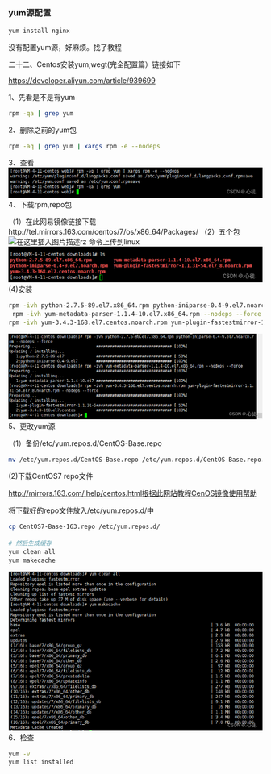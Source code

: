 ### yum源配置

```bash
yum install nginx
```

没有配置yum源，好麻烦。找了教程

二十二、Centos安装yum,wegt(完全配置篇）链接如下

https://developer.aliyun.com/article/939699

1、先看是不是有yum

```bash
rpm -qa | grep yum
```

2、删除之前的yum包

```bash
rpm -aq | grep yum | xargs rpm -e --nodeps
```

3、查看
![在这里插入图片描述](https://raw.githubusercontent.com/kengerlwl/kengerlwl.github.io/master/image/27b7ca39ce6c419cd68af06fd49a272f/46cbd7160ed983002e180f9693d9f506.png)4、下载rpm,repo包

（1）在此网易镜像链接下载http://tel.mirrors.163.com/centos/7/os/x86_64/Packages/
（2）五个包
![在这里插入图片描述](https://raw.githubusercontent.com/kengerlwl/kengerlwl.github.io/master/image/27b7ca39ce6c419cd68af06fd49a272f/37642dfb8aeea230835b49100835f053.png)rz 命令上传到linux
![在这里插入图片描述](https://raw.githubusercontent.com/kengerlwl/kengerlwl.github.io/master/image/27b7ca39ce6c419cd68af06fd49a272f/2803df350ec1ff5df6a40be6e7756b4e.png)
(4)安装

```bash
rpm -ivh python-2.7.5-89.el7.x86_64.rpm python-iniparse-0.4-9.el7.noarch.rpm --nodeps --force
 rpm -ivh yum-metadata-parser-1.1.4-10.el7.x86_64.rpm --nodeps --force
rpm -ivh yum-3.4.3-168.el7.centos.noarch.rpm yum-plugin-fastestmirror-1.1.31-54.el7_8.noarch.rpm --nodeps --force
```

![在这里插入图片描述](https://raw.githubusercontent.com/kengerlwl/kengerlwl.github.io/master/image/27b7ca39ce6c419cd68af06fd49a272f/3be3fd8466481090b19664b534750969.png)5、更改yum源

（1）备份/etc/yum.repos.d/CentOS-Base.repo

```bash
mv /etc/yum.repos.d/CentOS-Base.repo /etc/yum.repos.d/CentOS-Base.repo.backup
```

(2)下载CentOS7 repo文件

http://mirrors.163.com/.help/centos.html根据此网站教程CenOS镜像使用帮助

将下载好的repo文件放入/etc/yum.repos.d/中

```bash
cp CentOS7-Base-163.repo /etc/yum.repos.d/

# 然后生成缓存
yum clean all
yum makecache
```

![在这里插入图片描述](https://raw.githubusercontent.com/kengerlwl/kengerlwl.github.io/master/image/27b7ca39ce6c419cd68af06fd49a272f/4030065ba0be8abd3be187e2f468258b.png)
6、检查

```bash
yum -v
yum list installed
```